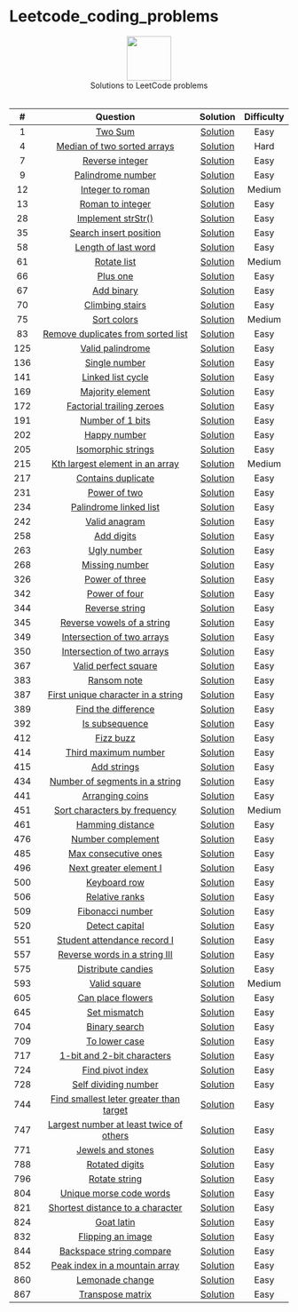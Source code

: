 # Leetcode_coding_problems
<p align="center">
  <a href="https://leetcode.com/RodneyShag">
    <img height=80 src="https://leetcode.com/static/webpack_bundles/images/logo-dark.e99485d9b.svg">
  </a>
  <br>Solutions to LeetCode problems
  <br><br>
</p>


|   ﻿#  |                                                                     Question                                                                     |                                                                             Solution                                                                            | Difficulty |
|:----:|:------------------------------------------------------------------------------------------------------------------------------------------------:|:---------------------------------------------------------------------------------------------------------------------------------------------------------------:|:----------:|
|   1  | [Two Sum](https://leetcode.com/problems/two-sum)                                                                                                 | [Solution](https://github.com/Prajit-Rajendran/Leetcode_coding_problems/tree/main/Solutions/Q1_two_sum.py)                                                                 |    Easy    |
|   4  | [Median of two sorted arrays](https://leetcode.com/problems/median-of-two-sorted-arrays/)                                                                                                 | [Solution](https://github.com/Prajit-Rajendran/Leetcode_coding_problems/tree/main/Solutions/Q4_median_of_two_sorted_arrays.py)                                                                 |    Hard    |
|   7  | [Reverse integer](https://leetcode.com/problems/reverse-integer/)                                                                                                 | [Solution](https://github.com/Prajit-Rajendran/Leetcode_coding_problems/tree/main/Solutions/Q7_reverse_integer.py)                                                                 |    Easy    |
|   9  | [Palindrome number](https://leetcode.com/problems/palindrome-number/)                                                                                                 | [Solution](https://github.com/Prajit-Rajendran/Leetcode_coding_problems/tree/main/Solutions/Q9_palindrome_number.py)                                                                 |    Easy    |
|   12  | [Integer to roman](https://leetcode.com/problems/integer-to-roman/)                                                                                                 | [Solution](https://github.com/Prajit-Rajendran/Leetcode_coding_problems/tree/main/Solutions/Q12_integer_to_roman.py)                                                                 |    Medium    |
|   13  | [Roman to integer](https://leetcode.com/problems/roman-to-integer/)                                                                                                 | [Solution](https://github.com/Prajit-Rajendran/Leetcode_coding_problems/tree/main/Solutions/Q13_roman_to_integer.py)                                                                 |    Easy    |
|   28  | [Implement strStr()](https://leetcode.com/problems/implement-strstr/)                                                                                                 | [Solution](https://github.com/Prajit-Rajendran/Leetcode_coding_problems/tree/main/Solutions/Q28_implement_strStr.py)                                                                 |    Easy    |
|   35  | [Search insert position](https://leetcode.com/problems/search-insert-position/)                                                                                                 | [Solution](https://github.com/Prajit-Rajendran/Leetcode_coding_problems/tree/main/Solutions/Q35_search_insert_position.py)                                                                 |    Easy    |
|   58  | [Length of last word](https://leetcode.com/problems/length-of-last-word/)                                                                                                 | [Solution](https://github.com/Prajit-Rajendran/Leetcode_coding_problems/tree/main/Solutions/Q58_length_of_last_word.py)                                                                 |    Easy    |
|   61  | [Rotate list](https://leetcode.com/problems/rotate-list/)                                                                                                 | [Solution](https://github.com/Prajit-Rajendran/Leetcode_coding_problems/tree/main/Solutions/Q61_rotate_list.py)                                                                 |    Medium    |
|   66  | [Plus one](https://leetcode.com/problems/plus-one/)                                                                                                 | [Solution](https://github.com/Prajit-Rajendran/Leetcode_coding_problems/tree/main/Solutions/Q66_one_plus.py)                                                                 |    Easy   |
|   67  | [Add binary](https://leetcode.com/problems/add-binary/)                                                                                                 | [Solution](https://github.com/Prajit-Rajendran/Leetcode_coding_problems/tree/main/Solutions/Q67_add_binary.py)                                                                 |    Easy   |
|   70  | [Climbing stairs](https://leetcode.com/problems/climbing-stairs/)                                                                                                 | [Solution](https://github.com/Prajit-Rajendran/Leetcode_coding_problems/tree/main/Solutions/Q70_climbing_stairs.py)                                                                 |    Easy   |
|   75  | [Sort colors](https://leetcode.com/problems/sort-colors/)                                                                                                 | [Solution](https://github.com/Prajit-Rajendran/Leetcode_coding_problems/tree/main/Solutions/Q75_sort_colors.py)                                                                 |    Medium   |
|   83  | [Remove duplicates from sorted list](https://leetcode.com/problems/remove-duplicates-from-sorted-list/)                                                                                                 | [Solution](https://github.com/Prajit-Rajendran/Leetcode_coding_problems/tree/main/Solutions/Q83_remove_duplicates_from_sorted_list.py)                                                                 |    Easy   |
|   125  | [Valid palindrome](https://leetcode.com/problems/valid-palindrome/)                                                                                                 | [Solution](https://github.com/Prajit-Rajendran/Leetcode_coding_problems/tree/main/Solutions/Q125_valid_palindrome.py)                                                                 |    Easy   |
|   136  | [Single number](https://leetcode.com/problems/single-number/)                                                                                                 | [Solution](https://github.com/Prajit-Rajendran/Leetcode_coding_problems/tree/main/Solutions/Q136_single_number.py)                                                                 |    Easy   |
|   141  | [Linked list cycle](https://leetcode.com/problems/linked-list-cycle/)                                                                                                 | [Solution](https://github.com/Prajit-Rajendran/Leetcode_coding_problems/tree/main/Solutions/Q141_linked_list_cycle.py)                                                                 |    Easy   |
|   169  | [Majority element](https://leetcode.com/problems/majority-element/)                                                                                                 | [Solution](https://github.com/Prajit-Rajendran/Leetcode_coding_problems/tree/main/Solutions/Q169_majority_element.py)                                                                 |    Easy   |
|   172  | [Factorial trailing zeroes](https://leetcode.com/problems/factorial-trailing-zeroes/)                                                                                                 | [Solution](https://github.com/Prajit-Rajendran/Leetcode_coding_problems/tree/main/Solutions/Q172_factorial_trailing_zeroes.py)                                                                 |    Easy   |
|   191  | [Number of 1 bits](https://leetcode.com/problems/number-of-1-bits/)                                                                                                 | [Solution](https://github.com/Prajit-Rajendran/Leetcode_coding_problems/tree/main/Solutions/Q191_number_of_1_bits.py)                                                                 |    Easy   |
|   202  | [Happy number](https://leetcode.com/problems/happy-number/)                                                                                                 | [Solution](https://github.com/Prajit-Rajendran/Leetcode_coding_problems/tree/main/Solutions/Q202_happy_number.py)                                                                 |    Easy   |
|   205  | [Isomorphic strings](https://leetcode.com/problems/isomorphic-strings/)                                                                                                 | [Solution](https://github.com/Prajit-Rajendran/Leetcode_coding_problems/tree/main/Solutions/Q205_isomorphic_strings.py)                                                                 |    Easy   |
|   215  | [Kth largest element in an array](https://leetcode.com/problems/kth-largest-element-in-an-array/)                                                                                                 | [Solution](https://github.com/Prajit-Rajendran/Leetcode_coding_problems/tree/main/Solutions/Q215_kth_largest_element_in_an_array.py)                                                                 |    Medium   |
|   217  | [Contains duplicate](https://leetcode.com/problems/contains-duplicate/)                                                                                                 | [Solution](https://github.com/Prajit-Rajendran/Leetcode_coding_problems/tree/main/Solutions/Q217_contains_duplicate.py)                                                                 |    Easy   |
|   231  | [Power of two](https://leetcode.com/problems/power-of-two/)                                                                                                 | [Solution](https://github.com/Prajit-Rajendran/Leetcode_coding_problems/tree/main/Solutions/Q231_power_of_two.py)                                                                 |    Easy   |
|   234  | [Palindrome linked list](https://leetcode.com/problems/palindrome-linked-list/)                                                                                                 | [Solution](https://github.com/Prajit-Rajendran/Leetcode_coding_problems/tree/main/Solutions/Q234_palindrome_linked_list.py)                                                                 |    Easy   |
|   242  | [Valid anagram](https://leetcode.com/problems/valid-anagram/)                                                                                                 | [Solution](https://github.com/Prajit-Rajendran/Leetcode_coding_problems/tree/main/Solutions/Q242_valid_anagram.py)                                                                 |    Easy   |
|   258  | [Add digits](https://leetcode.com/problems/add-digits/)                                                                                                 | [Solution](https://github.com/Prajit-Rajendran/Leetcode_coding_problems/tree/main/Solutions/Q258_add_digits.py)                                                                 |    Easy   |
|   263  | [Ugly number](https://leetcode.com/problems/ugly-number/)                                                                                                 | [Solution](https://github.com/Prajit-Rajendran/Leetcode_coding_problems/tree/main/Solutions/Q263_ugly_number.py)                                                                 |    Easy   |
|   268  | [Missing number](https://leetcode.com/problems/missing-number/)                                                                                                 | [Solution](https://github.com/Prajit-Rajendran/Leetcode_coding_problems/tree/main/Solutions/Q268_missing_number.py)                                                                 |    Easy   |
|   326  | [Power of three](https://leetcode.com/problems/power-of-three/)                                                                                                 | [Solution](https://github.com/Prajit-Rajendran/Leetcode_coding_problems/tree/main/Solutions/Q326_power_of_three.py)                                                                 |    Easy   |
|   342  | [Power of four](https://leetcode.com/problems/power-of-four/)                                                                                                 | [Solution](https://github.com/Prajit-Rajendran/Leetcode_coding_problems/tree/main/Solutions/Q342_power_of_four.py)                                                                 |    Easy   |
|   344  | [Reverse string](https://leetcode.com/problems/reverse-string/)                                                                                                 | [Solution](https://github.com/Prajit-Rajendran/Leetcode_coding_problems/tree/main/Solutions/Q344_reverse_string.py)                                                                 |    Easy   |
|   345  | [Reverse vowels of a string](https://leetcode.com/problems/reverse-vowels-of-a-string/)                                                                                                 | [Solution](https://github.com/Prajit-Rajendran/Leetcode_coding_problems/tree/main/Solutions/Q345_reverse_vowels_of_a_string.py)                                                                 |    Easy   |
|   349  | [Intersection of two arrays](https://leetcode.com/problems/intersection-of-two-arrays/)                                                                                                 | [Solution](https://github.com/Prajit-Rajendran/Leetcode_coding_problems/tree/main/Solutions/Q349_intersection_of_two_arrays.py)                                                                 |    Easy   |
|   350  | [Intersection of two arrays](https://leetcode.com/problems/intersection-of-two-arrays-ii/)                                                                                                 | [Solution](https://github.com/Prajit-Rajendran/Leetcode_coding_problems/tree/main/Solutions/Q350_intersection_of_two_arrays_ii.py)                                                                 |    Easy   |
|   367  | [Valid perfect square](https://leetcode.com/problems/valid-perfect-square/)                                                                                                 | [Solution](https://github.com/Prajit-Rajendran/Leetcode_coding_problems/tree/main/Solutions/Q367_valid_perfect_square.py)                                                                 |    Easy   |
|   383  | [Ransom note](https://leetcode.com/problems/ransom-note/)                                                                                                 | [Solution](https://github.com/Prajit-Rajendran/Leetcode_coding_problems/tree/main/Solutions/Q383_ransom_note.py)                                                                 |    Easy   |
|   387  | [First unique character in a string](https://leetcode.com/problems/first-unique-character-in-a-string/)                                                                                                 | [Solution](https://github.com/Prajit-Rajendran/Leetcode_coding_problems/tree/main/Solutions/Q387_first_unique_character_in_a_string.py)                                                                 |    Easy   |
|   389  | [Find the difference](https://leetcode.com/problems/find-the-difference/)                                                                                                 | [Solution](https://github.com/Prajit-Rajendran/Leetcode_coding_problems/tree/main/Solutions/Q389_find_the_difference.py)                                                                 |    Easy   |
|   392  | [Is subsequence](https://leetcode.com/problems/is-subsequence/)                                                                                                 | [Solution](https://github.com/Prajit-Rajendran/Leetcode_coding_problems/tree/main/Solutions/Q392_is_subsequence.py)                                                                 |    Easy   |
|   412  | [Fizz buzz](https://leetcode.com/problems/fizz-buzz/)                                                                                                 | [Solution](https://github.com/Prajit-Rajendran/Leetcode_coding_problems/tree/main/Solutions/Q412_fizz_buzz.py)                                                                 |    Easy   |
|   414  | [Third maximum number](https://leetcode.com/problems/third-maximum-number/)                                                                                                 | [Solution](https://github.com/Prajit-Rajendran/Leetcode_coding_problems/tree/main/Solutions/Q414_third_maximum_number.py)                                                                 |    Easy   |
|   415  | [Add strings](https://leetcode.com/problems/add-strings/)                                                                                                 | [Solution](https://github.com/Prajit-Rajendran/Leetcode_coding_problems/tree/main/Solutions/Q415_add_strings.py)                                                                 |    Easy   |
|   434  | [Number of segments in a string](https://leetcode.com/problems/number-of-segments-in-a-string/)                                                                                                 | [Solution](https://github.com/Prajit-Rajendran/Leetcode_coding_problems/tree/main/Solutions/Q434_number_of_segments_in_a_string.py)                                                                 |    Easy   |
|   441  | [Arranging coins](https://leetcode.com/problems/arranging-coins/)                                                                                                 | [Solution](https://github.com/Prajit-Rajendran/Leetcode_coding_problems/tree/main/Solutions/Q441_arranging_coins.py)                                                                 |    Easy   |
|   451  | [Sort characters by frequency](https://leetcode.com/problems/sort-characters-by-frequency/)                                                                                                 | [Solution](https://github.com/Prajit-Rajendran/Leetcode_coding_problems/tree/main/Solutions/Q451_sort_characters_by_frequency.py)                                                                 |    Medium   |
|   461  | [Hamming distance](https://leetcode.com/problems/hamming-distance/)                                                                                                 | [Solution](https://github.com/Prajit-Rajendran/Leetcode_coding_problems/tree/main/Solutions/Q461_hamming_distance.py)                                                                 |    Easy   |
|   476  | [Number complement](https://leetcode.com/problems/number-complement/)                                                                                                 | [Solution](https://github.com/Prajit-Rajendran/Leetcode_coding_problems/tree/main/Solutions/Q476_number_complement.py)                                                                 |    Easy   |
|   485  | [Max consecutive ones](https://leetcode.com/problems/max-consecutive-ones/)                                                                                                 | [Solution](https://github.com/Prajit-Rajendran/Leetcode_coding_problems/tree/main/Solutions/Q485_max_consecutive_ones.py)                                                                 |    Easy   |
|   496  | [Next greater element I](https://leetcode.com/problems/next-greater-element-i/)                                                                                                 | [Solution](https://github.com/Prajit-Rajendran/Leetcode_coding_problems/tree/main/Solutions/Q496_next_greater_element_i.py)                                                                 |    Easy   |
|   500  | [Keyboard row](https://leetcode.com/problems/keyboard-row/)                                                                                                 | [Solution](https://github.com/Prajit-Rajendran/Leetcode_coding_problems/tree/main/Solutions/Q500_keyboard_row.py)                                                                 |    Easy   |
|   506  | [Relative ranks](https://leetcode.com/problems/relative-ranks/)                                                                                                 | [Solution](https://github.com/Prajit-Rajendran/Leetcode_coding_problems/tree/main/Solutions/Q506_relative_ranks.py)                                                                 |    Easy   |
|   509  | [Fibonacci number](https://leetcode.com/problems/fibonacci-number/)                                                                                                 | [Solution](https://github.com/Prajit-Rajendran/Leetcode_coding_problems/tree/main/Solutions/Q509_fibonacci_number.py)                                                                 |    Easy   |
|   520  | [Detect capital](https://leetcode.com/problems/detect-capital/)                                                                                                 | [Solution](https://github.com/Prajit-Rajendran/Leetcode_coding_problems/tree/main/Solutions/Q520_detect_capital.py)                                                                 |    Easy   |
|   551  | [Student attendance record I](https://leetcode.com/problems/student-attendance-record-i/)                                                                                                 | [Solution](https://github.com/Prajit-Rajendran/Leetcode_coding_problems/tree/main/Solutions/Q551_student_attendance_record_i.py)                                                                 |    Easy   |
|   557  | [Reverse words in a string III](https://leetcode.com/problems/reverse-words-in-a-string-iii/)                                                                                                 | [Solution](https://github.com/Prajit-Rajendran/Leetcode_coding_problems/tree/main/Solutions/Q557_reverse_words_in_a_string.py)                                                                 |    Easy   |
|   575  | [Distribute candies](https://leetcode.com/problems/distribute-candies/)                                                                                                 | [Solution](https://github.com/Prajit-Rajendran/Leetcode_coding_problems/tree/main/Solutions/Q575_distribute_candies.py)                                                                 |    Easy   |
|   593  | [Valid square](https://leetcode.com/problems/valid-square/)                                                                                                 | [Solution](https://github.com/Prajit-Rajendran/Leetcode_coding_problems/tree/main/Solutions/Q593_valid_square.py)                                                                 |    Medium   |
|   605  | [Can place flowers](https://leetcode.com/problems/can-place-flowers/)                                                                                                 | [Solution](https://github.com/Prajit-Rajendran/Leetcode_coding_problems/tree/main/Solutions/Q605_can_place_flowers.py)                                                                 |    Easy   |
|   645  | [Set mismatch](https://leetcode.com/problems/set-mismatch/)                                                                                                 | [Solution](https://github.com/Prajit-Rajendran/Leetcode_coding_problems/tree/main/Solutions/Q645_set_mismatch.py)                                                                 |    Easy   |
|   704  | [Binary search](https://leetcode.com/problems/binary-search/)                                                                                                 | [Solution](https://github.com/Prajit-Rajendran/Leetcode_coding_problems/tree/main/Solutions/Q704_binary_search.py)                                                                 |    Easy   |
|   709  | [To lower case](https://leetcode.com/problems/to-lower-case/)                                                                                                 | [Solution](https://github.com/Prajit-Rajendran/Leetcode_coding_problems/tree/main/Solutions/Q709_to_lower_case.py)                                                                 |    Easy   |
|   717  | [1-bit and 2-bit characters](https://leetcode.com/problems/1-bit-and-2-bit-characters/)                                                                                                 | [Solution](https://github.com/Prajit-Rajendran/Leetcode_coding_problems/tree/main/Solutions/Q717_1_bit_and_2_bit_characters.py)                                                                 |    Easy   |
|   724  | [Find pivot index](https://leetcode.com/problems/find-pivot-index/)                                                                                                 | [Solution](https://github.com/Prajit-Rajendran/Leetcode_coding_problems/tree/main/Solutions/Q724_find_pivot_index.py)                                                                 |    Easy   |
|   728  | [Self dividing number](https://leetcode.com/problems/self-dividing-numbers/)                                                                                                 | [Solution](https://github.com/Prajit-Rajendran/Leetcode_coding_problems/tree/main/Solutions/Q728_self_dividing_numbers.py)                                                                 |    Easy   |
|   744  | [Find smallest leter greater than target](https://leetcode.com/problems/find-smallest-letter-greater-than-target/)                                                                                                 | [Solution](https://github.com/Prajit-Rajendran/Leetcode_coding_problems/tree/main/Solutions/Q744_find_smallest_letter_greater_than_target.py)                                                                 |    Easy   |
|   747  | [Largest number at least twice of others](https://leetcode.com/problems/largest-number-at-least-twice-of-others/)                                                                                                 | [Solution](https://github.com/Prajit-Rajendran/Leetcode_coding_problems/tree/main/Solutions/Q747_largest_number_at_least_twice_of_others.py)                                                                 |    Easy   |
|   771  | [Jewels and stones](https://leetcode.com/problems/jewels-and-stones/)                                                                                                 | [Solution](https://github.com/Prajit-Rajendran/Leetcode_coding_problems/tree/main/Solutions/Q771_jewels_and_stones.py)                                                                 |    Easy   |
|   788  | [Rotated digits](https://leetcode.com/problems/rotated-digits/)                                                                                                 | [Solution](https://github.com/Prajit-Rajendran/Leetcode_coding_problems/tree/main/Solutions/Q788_rotated_digits.py)                                                                 |    Easy   |
|   796  | [Rotate string](https://leetcode.com/problems/rotate-string/)                                                                                                 | [Solution](https://github.com/Prajit-Rajendran/Leetcode_coding_problems/tree/main/Solutions/Q796_rotate_string.py)                                                                 |    Easy   |
|   804  | [Unique morse code words](https://leetcode.com/problems/unique-morse-code-words/)                                                                                                 | [Solution](https://github.com/Prajit-Rajendran/Leetcode_coding_problems/tree/main/Solutions/Q804_unique_morse_code_words.py)                                                                 |    Easy   |
|   821  | [Shortest distance to a character](https://leetcode.com/problems/shortest-distance-to-a-character/)                                                                                                 | [Solution](https://github.com/Prajit-Rajendran/Leetcode_coding_problems/tree/main/Solutions/Q821_shortest_distance_to_a_character.py)                                                                 |    Easy   |
|   824  | [Goat latin](https://leetcode.com/problems/goat-latin/)                                                                                                 | [Solution](https://github.com/Prajit-Rajendran/Leetcode_coding_problems/tree/main/Solutions/Q824_goat_latin.py)                                                                 |    Easy   |
|   832  | [Flipping an image](https://leetcode.com/problems/flipping-an-image/)                                                                                                 | [Solution](https://github.com/Prajit-Rajendran/Leetcode_coding_problems/tree/main/Solutions/Q832_flipping_an_image.py)                                                                 |    Easy   |
|   844  | [Backspace string compare](https://leetcode.com/problems/backspace-string-compare/)                                                                                                 | [Solution](https://github.com/Prajit-Rajendran/Leetcode_coding_problems/tree/main/Solutions/Q844_backspace_string_compare.py)                                                                 |    Easy   |
|   852  | [Peak index in a mountain array](https://leetcode.com/problems/peak-index-in-a-mountain-array/)                                                                                                 | [Solution](https://github.com/Prajit-Rajendran/Leetcode_coding_problems/tree/main/Solutions/Q852_peak_index_in_a_mountain_array.py)                                                                 |    Easy   |
|   860  | [Lemonade change](https://leetcode.com/problems/lemonade-change/)                                                                                                 | [Solution](https://github.com/Prajit-Rajendran/Leetcode_coding_problems/tree/main/Solutions/Q860_lemonade_change.py)                                                                 |    Easy   |
|   867  | [Transpose matrix](https://leetcode.com/problems/transpose-matrix/)                                                                                                 | [Solution](https://github.com/Prajit-Rajendran/Leetcode_coding_problems/tree/main/Solutions/Q867_transpose_matrix.py)                                                                 |    Easy   |


